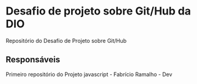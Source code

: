 # Desafio de projeto sobre Git/Hub da DIO
Repositório do Desafio de Projeto sobre Git/Hub

## Responsáveis

Primeiro repositório do Projeto javascript - Fabrício Ramalho - Dev

